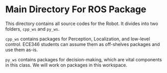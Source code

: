 # Main Directory For ROS Package
This directory contains all source codes for the Robot. It divides into two folders, `cpp_ws` and `py_ws`.

`cpp_ws` contains packages for Perception, Localization, and low-level control. ECE346 students can assume them as off-shelves packages and use them as-is.

`py_ws` contains packages for decision-making, which are vital components in this class. We will work on packages in this workspace. 
